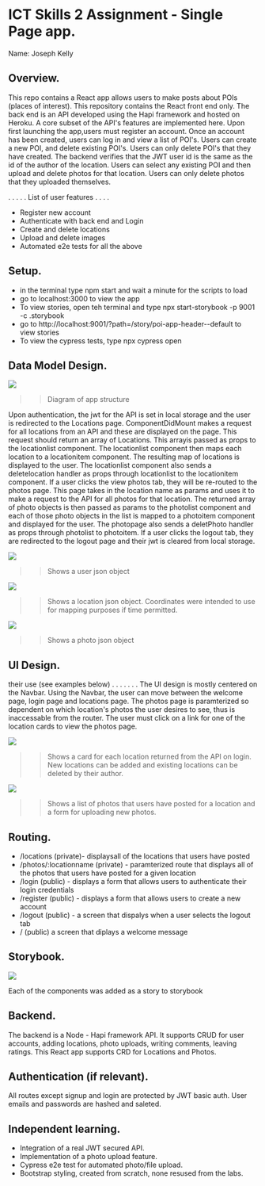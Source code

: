 # ICT Skills 2 Assignment - Single Page app.

Name: Joseph Kelly

## Overview.

This repo contains a React app allows users to make posts about POIs (places of interest). This repository contains the React front end only. The back end is an API developed using the Hapi framework and hosted on Heroku. A core subset of the API's features are implemented here.
Upon first launching the app,users must register an account. Once an account has been created, users can log in and view a list of POI's.
Users can create a new POI, and delete existing POI's. Users can only delete POI's that they have created. The backend verifies that the JWT user id is the same as the id of the author of the location.
Users can select any existing POI and then upload and delete photos for that location. Users can only delete photos that they uploaded themselves.

. . . . . List of user features . . . .

- Register new account
- Authenticate with back end and Login
- Create and delete locations
- Upload and delete images
- Automated e2e tests for all the above

## Setup.

- in the terminal type npm start and wait a minute for the scripts to load
- go to localhost:3000 to view the app
- To view stories, open teh terminal and type npx start-storybook -p 9001 -c .storybook
- go to http://localhost:9001/?path=/story/poi-app-header--default to view stories
- To view the cypress tests, type npx cypress open

## Data Model Design.

![][model]

> > Diagram of app structure

Upon authentication, the jwt for the API is set in local storage and the user is redirected to the Locations page. ComponentDidMount makes a request for all locations from an API and these are displayed on the page. This request should return an array of Locations. This arrayis passed as props to the locationlist component. The locationlist component then maps each location to a locationitem component. The resulting map of locations is displayed to the user. The locationlist component also sends a deletelocation handler as props through locationlist to the locationitem component.
If a user clicks the view photos tab, they will be re-routed to the photos page. This page takes in the location name as params and uses it to make a request to the API for all photos for that location. The returned array of photo objects is then passed as params to the photolist component and each of those photo objects in the list is mapped to a photoitem component and displayed for the user. The photopage also sends a deletPhoto handler as props through photolist to photoitem.
If a user clicks the logout tab, they are redirected to the logout page and their jwt is cleared from local storage.

![][user]

> > Shows a user json object

![][location]

> > Shows a location json object. Coordinates were intended to use for mapping purposes if time permitted.

![][photo]

> > Shows a photo json object

## UI Design.

their use (see examples below) . . . . . . .
The UI design is mostly centered on the Navbar. Using the Navbar, the user can move between the welcome page, login page and locations page. The photos page is paramterized so dependent on which location's photos the user desires to see, thus is inaccessable from the router. The user must click on a link for one of the location cards to view the photos page.

![][main]

> > Shows a card for each location returned from the API on login. New locations can be added and existing locations can be deleted by
> > their author.

![][detail]

> > Shows a list of photos that users have posted for a location and a form for uploading new photos.

## Routing.

- /locations (private)- displaysall of the locations that users have posted
- /photos/:locationname (private) - paramterized route that displays all of the photos that users have posted for a given location
- /login (public) - displays a form that allows users to authenticate their login credentials
- /register (public) - displays a form that allows users to create a new account
- /logout (public) - a screen that dispalys when a user selects the logout tab
- / (public) a screen that diplays a welcome message

## Storybook.

![][stories]

Each of the components was added as a story to storybook

## Backend.

The backend is a Node - Hapi framework API. It supports CRUD for user accounts, adding locations, photo uploads, writing comments, leaving ratings.
This React app supports CRD for Locations and Photos.

## Authentication (if relevant).

All routes except signup and login are protected by JWT basic auth. User emails and passwords are hashed and saleted.

## Independent learning.

- Integration of a real JWT secured API.
- Implementation of a photo upload feature.
- Cypress e2e test for automated photo/file upload.
- Bootstrap styling, created from scratch, none resused from the labs.

[model]: ./model.png
[main]: ./main.png
[detail]: ./detail.png
[stories]: ./stories.png
[user]: ./user.png
[location]: ./location.png
[photo]: ./photo.png
